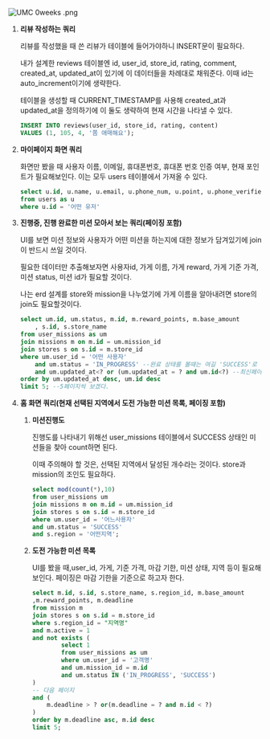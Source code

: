 ![UMC 0weeks .png](https://github.com/user-attachments/assets/455e2ada-699b-4222-a041-1297ed6b4d20)

1. **리뷰 작성하는 쿼리**

   리뷰를 작성했을 때 쓴 리뷰가 테이블에 들어가야하니 INSERT문이 필요하다.

   내가 설계한 reviews 테이블엔 id, user_id, store_id, rating, comment, created_at, updated_at이 있기에 이 데이터들을 차례대로 채워준다. 이때 id는 auto_increment이기에 생략한다.

   테이블을 생성할 때 CURRENT_TIMESTAMP를 사용해 created_at과 updated_at을 정의하기에 이 둘도 생략하여 현재 시간을 나타낼 수 있다.

    ```sql
    INSERT INTO reviews(user_id, store_id, rating, content)
    VALUES (1, 105, 4, '쫌 애매해요');
    ```

2. **마이페이지 화면 쿼리**

   화면만 봤을 때 사용자 이름, 이메일, 휴대폰번호, 휴대폰 번호 인증 여부, 현재 포인트가 필요해보인다.  이는 모두 users 테이블에서 가져올 수 있다.

    ```sql
    select u.id, u.name, u.email, u.phone_num, u.point, u.phone_verified 
    from users as u
    where u.id = '어떤 유저'
    ```

3. **진행중, 진행 완료한 미션 모아서 보는 쿼리(페이징 포함)**

   UI를 보면 미션 정보와 사용자가 어떤 미션을 하는지에 대한 정보가 담겨있기에 join이 반드시 쓰일 것이다.

   필요한 데이터만 추출해보자면 사용자id, 가게 이름, 가게 reward, 가게 기준 가격, 미션 status, 미션 id가 필요할 것이다.

   나는 erd 설계를 store와 mission을 나누었기에 가게 이름을 알아내려면 store의 join도 필요할것이다.

    ```sql
    select um.id, um.status, m.id, m.reward_points, m.base_amount
    	, s.id, s.store_name
    from user_missions as um
    join missions m on m.id = um.mission_id
    join stores s on s.id = m.store_id
    where um.user_id = '어떤 사용자'
    	and um.status = 'IN_PROGRESS' --완료 상태를 볼때는 여길 'SUCCESS'로 변경
    	and um.updated_at<? or (um.updated_at = ? and um.id<?) --최신페이지는 이거 삭제 
    order by um.updated_at desc, um.id desc
    limit 5; --5페이지씩 보겠다. 
    ```

4. **홈 화면 쿼리(현재 선택된 지역에서 도전 가능한 미션 목록, 페이징 포함)**

    1. **미션진행도**

       진행도를 나타내기 위해선 user_missions 테이블에서 SUCCESS 상태인 미션들을 찾아 count하면 된다.

       이때 주의해야 할 것은, 선택된 지역에서 달성된 개수라는 것이다. store과 mission의 조인도 필요하다.

        ```sql
        select mod(count(*),10)
        from user_missions um
        join missions m on m.id = um.mission_id
        join stores s on s.id = m.store_id
        where um.user_id = '어느사용자'
        and um.status = 'SUCCESS'
        and s.region = '어떤지역';
        ```

    2. **도전 가능한 미션 목록**

       UI를 봤을 때,user_id,  가게, 기준 가격, 마감 기한, 미션 상태, 지역 등이 필요해보인다. 페이징은 마감 기한을 기준으로 하고자 한다.

        ```sql
        select m.id, s.id, s.store_name, s.region_id, m.base_amount
        ,m.reward_points, m.deadline
        from mission m
        join stores s on s.id = m.store_id
        where s.region_id = "지역명"
        and m.active = 1
        and not exists (
        		select 1 
        		from user_missions as um
        		where um.user_id = '고객명'
        		and um.mission_id = m.id
        		and um.status IN ('IN_PROGRESS', 'SUCCESS')
        )
        -- 다음 페이지 
        and (
        	m.deadline > ? or(m.deadline = ? and m.id < ?)
        )
        order by m.deadline asc, m.id desc
        limit 5;
        ```